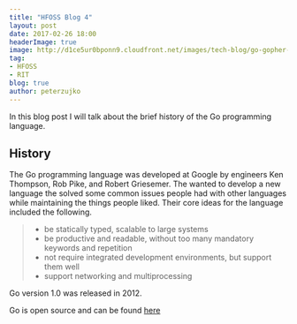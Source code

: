 ```yaml
---
title: "HFOSS Blog 4"
layout: post
date: 2017-02-26 18:00
headerImage: true
image: http://d1ce5ur0bponn9.cloudfront.net/images/tech-blog/go-gopher-mascot-gotools.jpg
tag:
- HFOSS
- RIT
blog: true
author: peterzujko
---
```


In this blog post I will talk about the brief history of the Go programming language.

## History
The Go programming language was developed at Google by engineers Ken Thompson, Rob Pike, and Robert Griesemer. The wanted to develop a new language the solved some common issues people had with other languages while maintaining the things people liked. Their core ideas for the language included the following.

> * be statically typed, scalable to large systems 
> * be productive and readable, without too many mandatory keywords and repetition
> * not require integrated development environments, but support them well
> * support networking and multiprocessing

Go version 1.0 was released in 2012.

Go is open source and can be found [here](https://github.com/golang/go)
